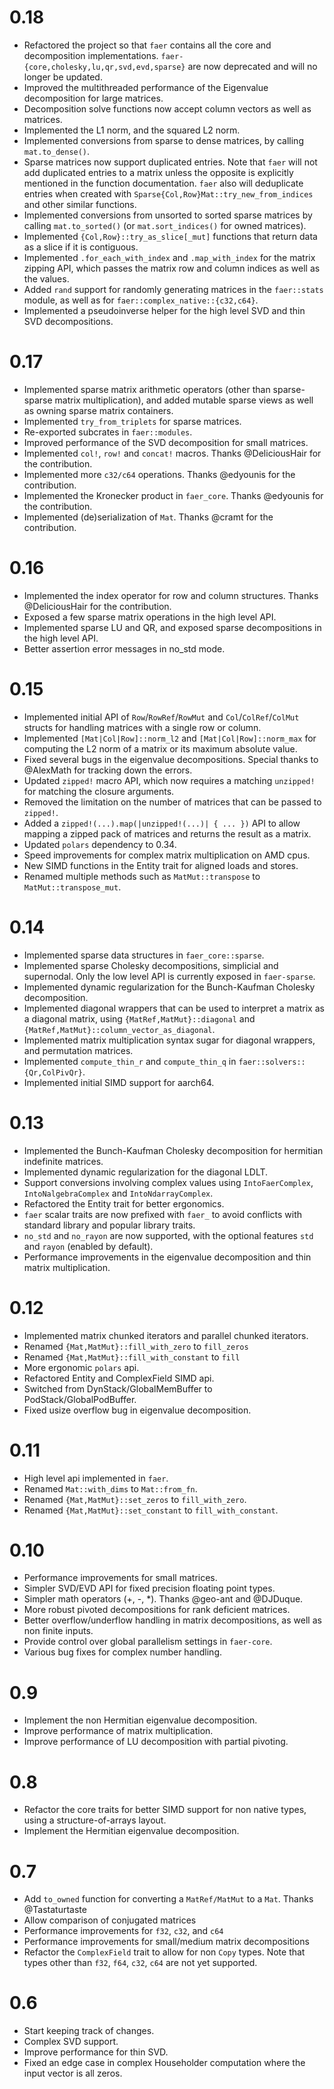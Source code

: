 # 0.18
- Refactored the project so that `faer` contains all the core and decomposition implementations. `faer-{core,cholesky,lu,qr,svd,evd,sparse}` are now deprecated and will no longer be updated.
- Improved the multithreaded performance of the Eigenvalue decomposition for large matrices.
- Decomposition solve functions now accept column vectors as well as matrices.
- Implemented the L1 norm, and the squared L2 norm.
- Implemented conversions from sparse to dense matrices, by calling `mat.to_dense()`.
- Sparse matrices now support duplicated entries. Note that `faer` will not add duplicated entries to a matrix unless the opposite is explicitly mentioned in the function documentation. `faer` also will deduplicate entries when created with `Sparse{Col,Row}Mat::try_new_from_indices` and other similar functions.
- Implemented conversions from unsorted to sorted sparse matrices by calling `mat.to_sorted()` (or `mat.sort_indices()` for owned matrices).
- Implemented `{Col,Row}::try_as_slice[_mut]` functions that return data as a slice if it is contiguous.
- Implemented `.for_each_with_index` and `.map_with_index` for the matrix zipping API, which passes the matrix row and column indices as well as the values.
- Added `rand` support for randomly generating matrices in the `faer::stats` module, as well as for `faer::complex_native::{c32,c64}`.
- Implemented a pseudoinverse helper for the high level SVD and thin SVD decompositions.

# 0.17
- Implemented sparse matrix arithmetic operators (other than sparse-sparse matrix multiplication), and added mutable sparse views as well as owning sparse matrix containers.
- Implemented `try_from_triplets` for sparse matrices.
- Re-exported subcrates in `faer::modules`.
- Improved performance of the SVD decomposition for small matrices.
- Implemented `col!`, `row!` and `concat!` macros. Thanks @DeliciousHair for the contribution.
- Implemented more `c32/c64` operations. Thanks @edyounis for the contribution.
- Implemented the Kronecker product in `faer_core`. Thanks @edyounis for the contribution.
- Implemented (de)serialization of `Mat`. Thanks @cramt for the contribution.

# 0.16
- Implemented the index operator for row and column structures. Thanks @DeliciousHair for the contribution.
- Exposed a few sparse matrix operations in the high level API.
- Implemented sparse LU and QR, and exposed sparse decompositions in the high level API.
- Better assertion error messages in no_std mode.

# 0.15
- Implemented initial API of `Row`/`RowRef`/`RowMut` and `Col`/`ColRef`/`ColMut` structs for handling matrices with a single row or column.
- Implemented `[Mat|Col|Row]::norm_l2` and `[Mat|Col|Row]::norm_max` for computing the L2 norm of a matrix or its maximum absolute value.
- Fixed several bugs in the eigenvalue decompositions. Special thanks to @AlexMath for tracking down the errors.
- Updated `zipped!` macro API, which now requires a matching `unzipped!` for matching the closure arguments.
- Removed the limitation on the number of matrices that can be passed to `zipped!`.
- Added a `zipped!(...).map(|unzipped!(...)| { ... })` API to allow mapping a zipped pack of matrices and returns the result as a matrix.
- Updated `polars` dependency to 0.34.
- Speed improvements for complex matrix multiplication on AMD cpus.
- New SIMD functions in the Entity trait for aligned loads and stores.
- Renamed multiple methods such as `MatMut::transpose` to `MatMut::transpose_mut`.

# 0.14
- Implemented sparse data structures in `faer_core::sparse`.
- Implemented sparse Cholesky decompositions, simplicial and supernodal. Only the low level API is currently exposed in `faer-sparse`.
- Implemented dynamic regularization for the Bunch-Kaufman Cholesky decomposition.
- Implemented diagonal wrappers that can be used to interpret a matrix as a diagonal matrix, using `{MatRef,MatMut}::diagonal` and `{MatRef,MatMut}::column_vector_as_diagonal`.
- Implemented matrix multiplication syntax sugar for diagonal wrappers, and permutation matrices.
- Implemented `compute_thin_r` and `compute_thin_q` in `faer::solvers::{Qr,ColPivQr}`.
- Implemented initial SIMD support for aarch64.

# 0.13
- Implemented the Bunch-Kaufman Cholesky decomposition for hermitian indefinite matrices.
- Implemented dynamic regularization for the diagonal LDLT.
- Support conversions involving complex values using `IntoFaerComplex`, `IntoNalgebraComplex` and `IntoNdarrayComplex`.
- Refactored the Entity trait for better ergonomics.
- `faer` scalar traits are now prefixed with `faer_` to avoid conflicts with standard library and popular library traits.
- `no_std` and `no_rayon` are now supported, with the optional features `std` and `rayon` (enabled by default).
- Performance improvements in the eigenvalue decomposition and thin matrix multiplication.

# 0.12
- Implemented matrix chunked iterators and parallel chunked iterators.
- Renamed `{Mat,MatMut}::fill_with_zero` to `fill_zeros`
- Renamed `{Mat,MatMut}::fill_with_constant` to `fill`
- More ergonomic `polars` api.
- Refactored Entity and ComplexField SIMD api.
- Switched from DynStack/GlobalMemBuffer to PodStack/GlobalPodBuffer.
- Fixed usize overflow bug in eigenvalue decomposition.

# 0.11
- High level api implemented in `faer`.
- Renamed `Mat::with_dims` to `Mat::from_fn`.
- Renamed `{Mat,MatMut}::set_zeros` to `fill_with_zero`.
- Renamed `{Mat,MatMut}::set_constant` to `fill_with_constant`.

# 0.10
- Performance improvements for small matrices.
- Simpler SVD/EVD API for fixed precision floating point types.
- Simpler math operators (+, -, *). Thanks @geo-ant and @DJDuque.
- More robust pivoted decompositions for rank deficient matrices.
- Better overflow/underflow handling in matrix decompositions, as well as non finite inputs.
- Provide control over global parallelism settings in `faer-core`.
- Various bug fixes for complex number handling.

# 0.9
- Implement the non Hermitian eigenvalue decomposition.
- Improve performance of matrix multiplication.
- Improve performance of LU decomposition with partial pivoting.

# 0.8
- Refactor the core traits for better SIMD support for non native types, using a structure-of-arrays layout.
- Implement the Hermitian eigenvalue decomposition.

# 0.7
- Add `to_owned` function for converting a `MatRef/MatMut` to a `Mat`. Thanks @Tastaturtaste
- Allow comparison of conjugated matrices
- Performance improvements for `f32`, `c32`, and `c64`
- Performance improvements for small/medium matrix decompositions
- Refactor the `ComplexField` trait to allow for non `Copy` types. Note that types other than `f32`, `f64`, `c32`, `c64` are not yet supported.

# 0.6
- Start keeping track of changes.
- Complex SVD support.
- Improve performance for thin SVD.
- Fixed an edge case in complex Householder computation where the input vector is all zeros.
